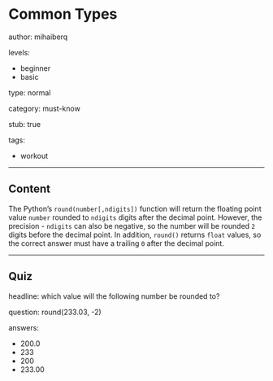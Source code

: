 # Common Types
author: mihaiberq

levels:
  - beginner
  - basic

type: normal

category: must-know

stub: true

tags:
  - workout

---
## Content

The Python’s `round(number[,ndigits])` function will return the floating point value `number` rounded to `ndigits` digits after the decimal point. However, the precision - `ndigits` can also be negative, so the number will be rounded `2` digits before the decimal point. In addition, `round()` returns `float` values, so the correct answer must have a trailing `0` after the decimal point.

---
## Quiz

headline: which value will the following number be rounded to?

question: round(233.03, -2)

answers:
  - 200.0
  - 233
  - 200
  - 233.00
